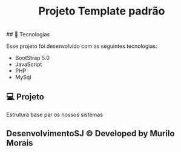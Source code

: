 <h1 align="center">Projeto Template padrão </h1>
<br>
## 🚀 Tecnologias

Esse projeto foi desenvolvido com as seguintes tecnologias:

- BootStrap 5.0
- JavaScript
- PHP
- MySql


## 💻 Projeto


Estrutura base par os nossos sistemas

## DesenvolvimentoSJ &copy; Developed by Murilo Morais
